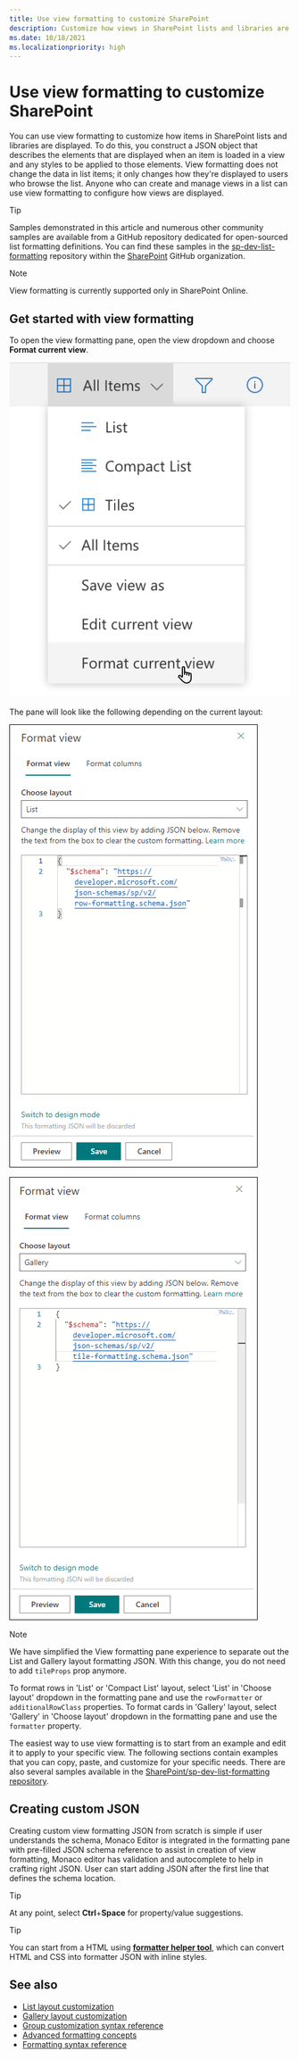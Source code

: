 ```yaml
---
title: Use view formatting to customize SharePoint
description: Customize how views in SharePoint lists and libraries are displayed by constructing a JSON object that describes the elements that are displayed in a list view, and the styles to be applied to those elements.
ms.date: 10/18/2021
ms.localizationpriority: high
---
```


# Use view formatting to customize SharePoint

You can use view formatting to customize how items in SharePoint lists and libraries are displayed. To do this, you construct a JSON object that describes the elements that are displayed when an item is loaded in a view and any styles to be applied to those elements. View formatting does not change the data in list items; it only changes how they're displayed to users who browse the list. Anyone who can create and manage views in a list can use view formatting to configure how views are displayed.

> [!TIP]
> Samples demonstrated in this article and numerous other community samples are available from a GitHub repository dedicated for open-sourced list formatting definitions. You can find these samples in the [sp-dev-list-formatting](https://github.com/SharePoint/sp-dev-list-formatting) repository within the [SharePoint](https://github.com/SharePoint) GitHub organization.

> [!NOTE]
> View formatting is currently supported only in SharePoint Online.

## Get started with view formatting

To open the view formatting pane, open the view dropdown and choose **Format current view**.

![View dropdown menu](../images/view-dropdown-menu.png)

The pane will look like the following depending on the current layout:

![List layout formatting pane](../images/sp-viewformatting-panel-listlayout.png)

![Gallery layout formatting pane](../images/sp-viewformatting-panel-tileslayout.png)

> [!NOTE]
> We have simplified the View formatting pane experience to separate out the List and Gallery layout formatting JSON. With this change, you do not need to add `tileProps` prop anymore.

To format rows in 'List' or 'Compact List' layout, select 'List' in 'Choose layout' dropdown in the formatting pane and use the `rowFormatter` or `additionalRowClass` properties. To format cards in 'Gallery' layout, select 'Gallery' in 'Choose layout' dropdown in the formatting pane and use the `formatter` property.

The easiest way to use view formatting is to start from an example and edit it to apply to your specific view. The following sections contain examples that you can copy, paste, and customize for your specific needs. There are also several samples available in the [SharePoint/sp-dev-list-formatting repository](https://github.com/SharePoint/sp-dev-list-formatting).

## Creating custom JSON

Creating custom view formatting JSON from scratch is simple if user understands the schema, Monaco Editor is integrated in the formatting pane with pre-filled JSON schema reference to assist in creation of view formatting, Monaco editor has validation and autocomplete to help in crafting right JSON. User can start adding JSON after the first line that defines the schema location.

> [!TIP]
> At any point, select **Ctrl**+**Space** for property/value suggestions.

> [!TIP]
> You can start from a HTML using [**formatter helper tool**](https://pnp.github.io/List-Formatting/tools/), which can convert HTML and CSS into formatter JSON with inline styles.

## See also
- [List layout customization](./view-list-formatting)
- [Gallery layout customization](./view-gallery-formatting)
- [Group customization syntax reference](./view-group-formatting)
- [Advanced formatting concepts](./formatting-advanced)
- [Formatting syntax reference](./formatting-syntax-reference)